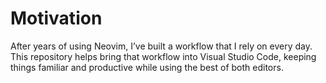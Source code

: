 # Motivation

After years of using Neovim, I’ve built a workflow that I rely on every day. This repository helps bring that workflow into Visual Studio Code, keeping things familiar and productive while using the best of both editors.
